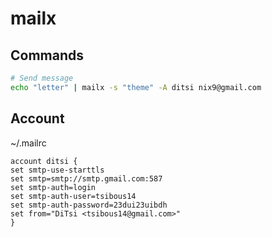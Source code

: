 # mailx

## Commands

```bash
# Send message
echo "letter" | mailx -s "theme" -A ditsi nix9@gmail.com
```

## Account

~/.mailrc

```
account ditsi {
set smtp-use-starttls
set smtp=smtp://smtp.gmail.com:587
set smtp-auth=login
set smtp-auth-user=tsibous14
set smtp-auth-password=23dui23uibdh
set from="DiTsi <tsibous14@gmail.com>"
}
```